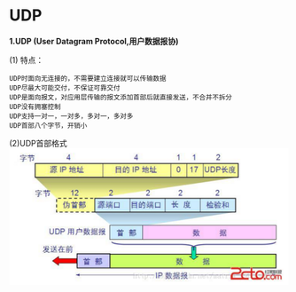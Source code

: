 # UDP


**1.UDP (User Datagram Protocol,用户数据报协)**

(1) 特点：
```
UDP时面向无连接的，不需要建立连接就可以传输数据
UDP尽最大可能交付，不保证可靠交付
UDP是面向报文，对应用层传输的报文添加首部后就直接发送，不合并不拆分
UDP没有拥塞控制
UDP支持一对一，一对多，多对一，多对多
UDP首部八个字节，开销小
```

(2)UDP首部格式
![](../images/100.png)

